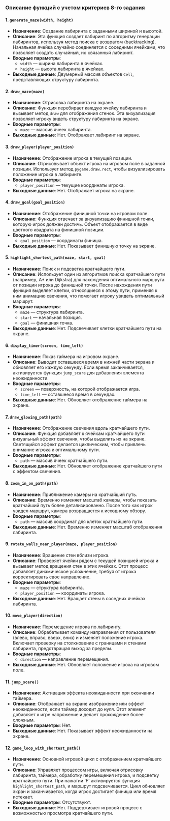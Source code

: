 ### Описание функций с учетом критериев 8-го задания

#### 1. **`generate_maze(width, height)`**
   - **Назначение**: Создание лабиринта с заданными шириной и высотой.
   - **Описание**: Эта функция создает лабиринт по алгоритму генерации лабиринтов, используя метод поиска с возвратом (backtracking). Начальная ячейка случайно соединяется с соседними ячейками, что позволяет создать случайный, но связанный лабиринт.
   - **Входные параметры**:
     - `width` — ширина лабиринта в ячейках.
     - `height` — высота лабиринта в ячейках.
   - **Выходные данные**: Двумерный массив объектов `Cell`, представляющих структуру лабиринта.

#### 2. **`draw_maze(maze)`**
   - **Назначение**: Отрисовка лабиринта на экране.
   - **Описание**: Функция перебирает каждую ячейку лабиринта и вызывает метод `draw` для отображения стенок. Эта визуализация позволяет игроку видеть структуру лабиринта на экране.
   - **Входные параметры**:
     - `maze` — массив ячеек лабиринта.
   - **Выходные данные**: Нет. Отображает лабиринт на экране.

#### 3. **`draw_player(player_position)`**
   - **Назначение**: Отображение игрока в текущей позиции.
   - **Описание**: Отрисовывает объект игрока на игровом поле в заданной позиции. Использует метод `pygame.draw.rect`, чтобы визуализировать положение игрока в лабиринте.
   - **Входные параметры**:
     - `player_position` — текущие координаты игрока.
   - **Выходные данные**: Нет. Отображает игрока на экране.

#### 4. **`draw_goal(goal_position)`**
   - **Назначение**: Отображение финишной точки на игровом поле.
   - **Описание**: Функция отвечает за визуализацию финишной точки, которую игрок должен достичь. Объект отображается в виде цветного квадрата на финишной позиции.
   - **Входные параметры**:
     - `goal_position` — координаты финиша.
   - **Выходные данные**: Нет. Показывает финишную точку на экране.

#### 5. **`highlight_shortest_path(maze, start, goal)`**
   - **Назначение**: Поиск и подсветка кратчайшего пути.
   - **Описание**: Использует один из алгоритмов поиска кратчайшего пути (например, A* или Dijkstra) для нахождения оптимального маршрута от позиции игрока до финишной точки. После нахождения пути функция выделяет клетки, относящиеся к этому пути, применяя к ним анимацию свечения, что помогает игроку увидеть оптимальный маршрут.
   - **Входные параметры**:
     - `maze` — структура лабиринта.
     - `start` — начальная позиция.
     - `goal` — финишная точка.
   - **Выходные данные**: Нет. Подсвечивает клетки кратчайшего пути на экране.

#### 6. **`display_timer(screen, time_left)`**
   - **Назначение**: Показ таймера на игровом экране.
   - **Описание**: Выводит оставшееся время в нижней части экрана и обновляет его каждую секунду. Если время заканчивается, активируется функция `jump_scare` для добавления элемента неожиданности.
   - **Входные параметры**:
     - `screen` — поверхность, на которой отображается игра.
     - `time_left` — оставшееся время в секундах.
   - **Выходные данные**: Нет. Обновляет отображение таймера на экране.

#### 7. **`draw_glowing_path(path)`**
   - **Назначение**: Отображение свечения вдоль кратчайшего пути.
   - **Описание**: Функция добавляет к ячейкам кратчайшего пути визуальный эффект свечения, чтобы выделить их на экране. Светящийся эффект делается циклическим, чтобы привлечь внимание игрока к оптимальному пути.
   - **Входные параметры**:
     - `path` — массив ячеек кратчайшего пути.
   - **Выходные данные**: Нет. Обновляет отображение кратчайшего пути с эффектом свечения.

#### 8. **`zoom_in_on_path(path)`**
   - **Назначение**: Приближение камеры на кратчайший путь.
   - **Описание**: Временно изменяет масштаб камеры, чтобы показать кратчайший путь более детализированно. После того как игрок увидел маршрут, камера возвращается к исходному обзору.
   - **Входные параметры**:
     - `path` — массив координат для клеток кратчайшего пути.
   - **Выходные данные**: Нет. Временно изменяет масштаб отображения лабиринта.

#### 9. **`rotate_walls_near_player(maze, player_position)`**
   - **Назначение**: Вращение стен вблизи игрока.
   - **Описание**: Проверяет ячейки рядом с текущей позицией игрока и вызывает метод вращения стен в этих ячейках. Этот процесс добавляет динамическое усложнение, требуя от игрока корректировать свое направление.
   - **Входные параметры**:
     - `maze` — структура лабиринта.
     - `player_position` — координаты игрока.
   - **Выходные данные**: Нет. Вращает стены в соседних ячейках лабиринта.

#### 10. **`move_player(direction)`**
   - **Назначение**: Перемещение игрока по лабиринту.
   - **Описание**: Обрабатывает команду направления от пользователя (влево, вправо, вверх, вниз) и изменяет положение игрока. Включает проверку на столкновение с границами и стенами лабиринта, предотвращая выход за пределы.
   - **Входные параметры**:
     - `direction` — направление перемещения.
   - **Выходные данные**: Нет. Обновляет положение игрока на игровом поле.

#### 11. **`jump_scare()`**
   - **Назначение**: Активация эффекта неожиданности при окончании таймера.
   - **Описание**: Отображает на экране изображение или эффект неожиданности, если таймер доходит до нуля. Этот элемент добавляет к игре напряжение и делает прохождение более сложным.
   - **Входные параметры**: Нет.
   - **Выходные данные**: Нет. Показывает эффект неожиданности на экране.

#### 12. **`game_loop_with_shortest_path()`**
   - **Назначение**: Основной игровой цикл с отображением кратчайшего пути.
   - **Описание**: Управляет процессом игры, включая отрисовку лабиринта, таймера, обработку перемещения игрока, и подсветку кратчайшего пути. При нажатии 'F' активируется функция `highlight_shortest_path`, и маршрут подсвечивается. Цикл обновляет экран и заканчивается, когда игрок достигает финиша или время истекает.
   - **Входные параметры**: Отсутствуют.
   - **Выходные данные**: Нет. Поддерживает игровой процесс с возможностью просмотра кратчайшего пути.

